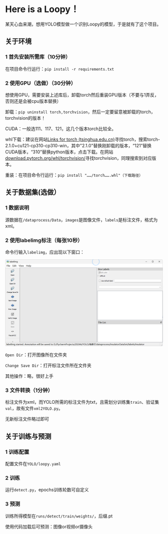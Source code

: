 # Here is a Loopy！

某天心血来潮，想用YOLO模型做一个识别Loopy的模型，于是就有了这个项目。

## 关于环境

### 1 首先安装所需库（10分钟）

在项目命令行运行：`pip install -r requirements.txt`

### 2 使用GPU（选做）（30分钟）

想使用GPU，需要安装上述库后，卸载torch然后重装GPU版本（不要与1弄反，否则还是会被cpu版本替换）

卸载：`pip uninstall torch,torchvision`，然后一定要留意被卸载的torch，torchvision的版本！

CUDA：一般选111、117、121，这几个版本torch比较全。

whl下载：建议在网站[Links for torch (tsinghua.edu.cn)](https://pypi.tuna.tsinghua.edu.cn/simple/torch/)寻找torch，搜索torch-2.1.0+cu121-cp310-cp310-win，其中"2.1.0"替换刚卸载的版本，“121”替换CUDA版本，“310”替换python版本，点击下载。在网站[download.pytorch.org/whl/torchvision/](https://download.pytorch.org/whl/torchvision/)寻找torchvision，同理搜索到对应版本。

重装：在项目命令行运行：`pip install "……/torch…….whl"（下载路径）`

## 关于数据集(选做）

### 1 数据说明

源数据在`/dataprocess/Data`，`images`是图像文件，`labels`是标注文件，格式为xml。

### 2 使用labelimg标注（每张10秒）

命令行输入`labelimg`，应出现以下窗口：

![image.png](assets/image.png)

`Open Dir`：打开图像所在文件夹

`Change Save Dir`：打开标注文件所在文件夹

其他操作：略，很好上手

### 3 文件转换（1分钟）

标注文件为xml，而YOLO所需的标注文件为txt，且需划分训练集`train`、验证集`val`，故有文件`xml2YOLO.py`。

无新标注文件略过即可

## 关于训练与预测

### 1 训练配置

配置文件在`YOLO/loopy.yaml`

### 2 训练

运行`detect.py`，epochs训练轮数可自定义

### 3 预测

训练所得模型在`runs/detect/train/weights/`，后缀.pt

使用代码加载后可预测：图像or视频or摄像头
